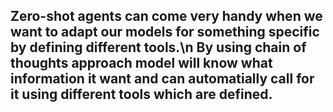 ## Zero-shot agents can come very handy when we want to adapt our models for something specific by defining different tools.\n By using chain of thoughts approach model will know what information it want and can automatially call for it using different tools which are defined.
